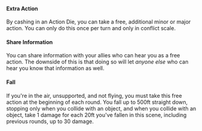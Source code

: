 #### Extra Action
By cashing in an Action Die, you can take a free, additional minor or major action. You can only do this once per turn and only in conflict scale.

#### Share Information
You can share information with your allies who can hear you as a free action. The downside of this is that doing so will let _anyone else_ who can hear you know that information as well.

#### Fall
If you're in the air, unsupported, and not flying, you must take this free action at the beginning of each round. You fall up to 500ft straight down, stopping only when you collide with an object, and when you collide with an object, take 1 damage for each 20ft you've fallen in this scene, including previous rounds, up to 30 damage.
